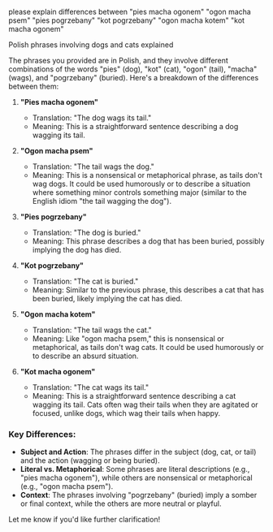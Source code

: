 please explain differences between "pies macha ogonem" "ogon macha psem" "pies pogrzebany" "kot pogrzebany" "ogon macha kotem" "kot macha ogonem"

Polish phrases involving dogs and cats explained

The phrases you provided are in Polish, and they involve different combinations of the words "pies" (dog), "kot" (cat), "ogon" (tail), "macha" (wags), and "pogrzebany" (buried). Here's a breakdown of the differences between them:

1. **"Pies macha ogonem"**  
   - Translation: "The dog wags its tail."  
   - Meaning: This is a straightforward sentence describing a dog wagging its tail.

2. **"Ogon macha psem"**  
   - Translation: "The tail wags the dog."  
   - Meaning: This is a nonsensical or metaphorical phrase, as tails don't wag dogs. It could be used humorously or to describe a situation where something minor controls something major (similar to the English idiom "the tail wagging the dog").

3. **"Pies pogrzebany"**  
   - Translation: "The dog is buried."  
   - Meaning: This phrase describes a dog that has been buried, possibly implying the dog has died.

4. **"Kot pogrzebany"**  
   - Translation: "The cat is buried."  
   - Meaning: Similar to the previous phrase, this describes a cat that has been buried, likely implying the cat has died.

5. **"Ogon macha kotem"**  
   - Translation: "The tail wags the cat."  
   - Meaning: Like "ogon macha psem," this is nonsensical or metaphorical, as tails don't wag cats. It could be used humorously or to describe an absurd situation.

6. **"Kot macha ogonem"**  
   - Translation: "The cat wags its tail."  
   - Meaning: This is a straightforward sentence describing a cat wagging its tail. Cats often wag their tails when they are agitated or focused, unlike dogs, which wag their tails when happy.

### Key Differences:
- **Subject and Action**: The phrases differ in the subject (dog, cat, or tail) and the action (wagging or being buried).
- **Literal vs. Metaphorical**: Some phrases are literal descriptions (e.g., "pies macha ogonem"), while others are nonsensical or metaphorical (e.g., "ogon macha psem").
- **Context**: The phrases involving "pogrzebany" (buried) imply a somber or final context, while the others are more neutral or playful.

Let me know if you'd like further clarification!
